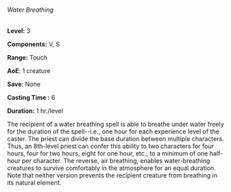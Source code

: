 ###### Water Breathing

**Level:** 3

**Components:** V, S

**Range:** Touch

**AoE**: 1 creature

**Save**: None

**Casting Time :** 6

**Duration:** 1 hr./level

The recipient of a water breathing spell is able to breathe under water freely for the duration of the spell--i.e., one hour for each experience level of the caster. The priest can divide the base duration between multiple characters. Thus, an 8th-level priest can confer this ability to two characters for four hours, four for two hours, eight for one hour, etc., to a minimum of one half-hour per character. The reverse, air breathing, enables water-breathing creatures to survive comfortably in the atmosphere for an equal duration. Note that neither version prevents the recipient creature from breathing in its natural element.